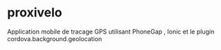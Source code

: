 # proxivelo
Application mobile de tracage GPS  utilisant PhoneGap , Ionic  et le plugin cordova.background.geolocation 
